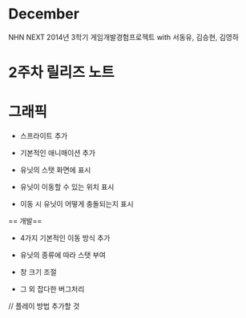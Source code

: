 December
========

NHN NEXT 2014년 3학기 게임개발경험프로젝트 with 서동유, 김승현, 김영하

2주차 릴리즈 노트
=====

그래픽
==

- 스프라이트 추가

- 기본적인 애니매이션 추가

- 유닛의 스탯 화면에 표시

- 유닛이 이동할 수 있는 위치 표시

- 이동 시 유닛이 어떻게 충돌되는지 표시


== 개발==

- 4가지 기본적인 이동 방식 추가

- 유닛의 종류에 따라 스탯 부여

- 창 크기 조절

- 그 외 잡다한 버그처리


// 플레이 방법 추가할 것
